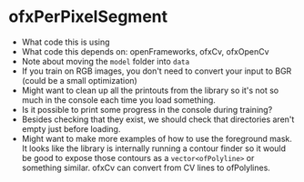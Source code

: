 # ofxPerPixelSegment

* What code this is using
* What code this depends on: openFrameworks, ofxCv, ofxOpenCv
* Note about moving the `model` folder into `data`
* If you train on RGB images, you don't need to convert your input to BGR (could be a small optimization)
* Might want to clean up all the printouts from the library so it's not so much in the console each time you load something.
* Is it possible to print some progress in the console during training?
* Besides checking that they exist, we should check that directories aren't empty just before loading.
* Might want to make more examples of how to use the foreground mask. It looks like the library is internally running a contour finder so it would be good to expose those contours as a `vector<ofPolyline>` or something similar. ofxCv can convert from CV lines to ofPolylines.